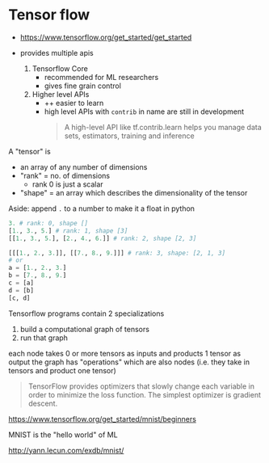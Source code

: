 # Tensor flow

* https://www.tensorflow.org/get_started/get_started
* provides multiple apis

    1. Tensorflow Core
        * recommended for ML researchers
        * gives fine grain control
    2. Higher level APIs
        * ++ easier to learn
        * high level APIs with `contrib` in name are still in development
            > A high-level API like tf.contrib.learn helps you manage data sets, estimators, training and inference

A "tensor" is

* an array of any number of dimensions
* "rank" = no. of dimensions
    * rank 0 is just a scalar
* "shape" = an array which describes the dimensionality of the tensor

Aside: append `.` to a number to make it a float in python

```py
3. # rank: 0, shape []
[1., 3., 5.] # rank: 1, shape [3]
[[1., 3., 5.], [2., 4., 6.]] # rank: 2, shape [2, 3]

[[[1., 2., 3.]], [[7., 8., 9.]]] # rank: 3, shape: [2, 1, 3]
# or
a = [1., 2., 3.]
b = [7., 8., 9.]
c = [a]
d = [b]
[c, d]
```

Tensorflow programs contain 2 specializations

1. build a computational graph of tensors
2. run that graph

each node takes 0 or more tensors as inputs and products 1 tensor as output
the graph has "operations" which are also nodes (i.e. they take in tensors and product one tensor)

> TensorFlow provides optimizers that slowly change each variable in order to minimize the loss function. The simplest optimizer is gradient descent.

https://www.tensorflow.org/get_started/mnist/beginners

MNIST is the "hello world" of ML

http://yann.lecun.com/exdb/mnist/
